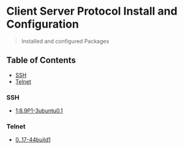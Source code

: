 # Client Server Protocol Install and Configuration
> Installed and configured Packages

## Table of Contents
* [SSH](#ssh)
* [Telnet](#telnet)

### SSH
* [1:8.9P1-3ubuntu0.1](https://github.com/Cuates/ubuntuinstall/tree/main/clientserverprotocol/ssh)

### Telnet
* [0..17-44build1](https://github.com/Cuates/ubuntuinstall/tree/main/clientserverprotocol/telnet)

